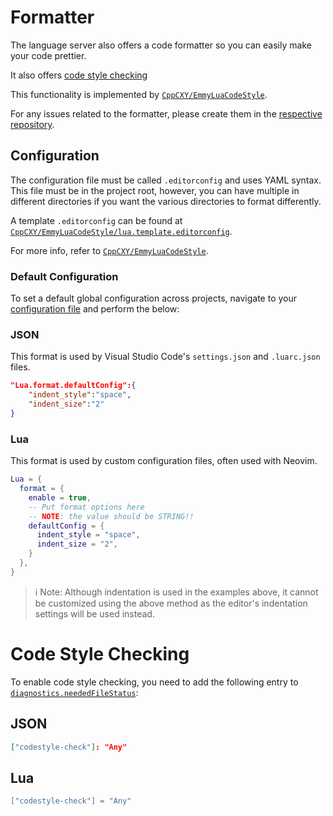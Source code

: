 # Formatter
The language server also offers a code formatter so you can easily make your code prettier.

It also offers [code style checking](#)

This functionality is implemented by [`CppCXY/EmmyLuaCodeStyle`](https://github.com/CppCXY/EmmyLuaCodeStyle).

For any issues related to the formatter, please create them in the [respective repository](https://github.com/CppCXY/EmmyLuaCodeStyle/issues).

## Configuration
The configuration file must be called `.editorconfig` and uses YAML syntax. This file must be in the project root, however, you can have multiple in different directories if you want the various directories to format differently.

A template `.editorconfig` can be found at [`CppCXY/EmmyLuaCodeStyle/lua.template.editorconfig`](https://github.com/CppCXY/EmmyLuaCodeStyle/blob/master/lua.template.editorconfig).

For more info, refer to [`CppCXY/EmmyLuaCodeStyle`](https://github.com/CppCXY/EmmyLuaCodeStyle).

### Default Configuration
To set a default global configuration across projects, navigate to your [configuration file](https://github.com/sumneko/lua-language-server/wiki/Configuration-File) and perform the below:

### JSON
This format is used by Visual Studio Code's `settings.json` and `.luarc.json` files.
```json
"Lua.format.defaultConfig":{
    "indent_style":"space",
    "indent_size":"2"
}
```

### Lua
This format is used by custom configuration files, often used with Neovim.
```lua
Lua = {
  format = {
    enable = true,
    -- Put format options here
    -- NOTE: the value should be STRING!!
    defaultConfig = {
      indent_style = "space",
      indent_size = "2",
    }
  },
}
```

> ℹ️ Note: Although indentation is used in the examples above, it cannot be customized using the above method as the editor's indentation settings will be used instead.


# Code Style Checking
To enable code style checking, you need to add the following entry to [`diagnostics.neededFileStatus`](https://github.com/sumneko/lua-language-server/wiki/Settings#diagnosticsneededfilestatus):

## JSON
```json
["codestyle-check"]: "Any"
```

## Lua
```lua
["codestyle-check"] = "Any"
```
